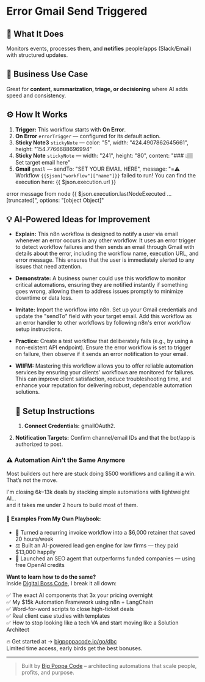 # Error Gmail Send Triggered
  ## 🚀 What It Does
  Monitors events, processes them, and **notifies** people/apps (Slack/Email) with structured updates.
  
  ## 💼 Business Use Case
  Great for **content, summarization, triage, or decisioning** where AI adds speed and consistency.
  
  ## ⚙️ How It Works
  1. **Trigger:** This workflow starts with **On Error**.
  2. **On Error** `errorTrigger` — configured for its default action.
3. **Sticky Note3** `stickyNote` — color: "5", width: "424.4907862645661", height: "154.7766688696994"
4. **Sticky Note** `stickyNote` — width: "241", height: "80", content: "### 👆🏽 Set target email here"
5. **Gmail** `gmail` — sendTo: "SET YOUR EMAIL HERE", message: "=⚠️ Workflow `{{$json["workflow"]["name"]}}` failed to run!
You can find the execution here: {{ $json.execution.url }}

error message from node {{ $json.execution.lastNodeExecuted …[truncated]", options: "[object Object]"
  
  ## 💡 AI-Powered Ideas for Improvement
  - **Explain:** This n8n workflow is designed to notify a user via email whenever an error occurs in any other workflow. It uses an error trigger to detect workflow failures and then sends an email through Gmail with details about the error, including the workflow name, execution URL, and error message. This ensures that the user is immediately alerted to any issues that need attention.

- **Demonstrate:** A business owner could use this workflow to monitor critical automations, ensuring they are notified instantly if something goes wrong, allowing them to address issues promptly to minimize downtime or data loss.

- **Imitate:** Import the workflow into n8n. Set up your Gmail credentials and update the "sendTo" field with your target email. Add this workflow as an error handler to other workflows by following n8n's error workflow setup instructions.

- **Practice:** Create a test workflow that deliberately fails (e.g., by using a non-existent API endpoint). Ensure the error workflow is set to trigger on failure, then observe if it sends an error notification to your email.

- **WIIFM:** Mastering this workflow allows you to offer reliable automation services by ensuring your clients' workflows are monitored for failures. This can improve client satisfaction, reduce troubleshooting time, and enhance your reputation for delivering robust, dependable automation solutions.
  
  ## 🔧 Setup Instructions
  1. **Connect Credentials:** gmailOAuth2.
2. **Notification Targets:** Confirm channel/email IDs and that the bot/app is authorized to post.
  
### ⚠️ Automation Ain’t the Same Anymore

Most builders out here are stuck doing $500 workflows and calling it a win.  
That’s not the move.  

I'm closing $6k–$13k deals by stacking simple automations with lightweight AI...  
and it takes me under 2 hours to build most of them.

#### 🧠 Examples From My Own Playbook:
- 🔁 Turned a recurring invoice workflow into a $6,000 retainer that saved 20 hours/week  
- ⚖️ Built an AI-powered lead gen engine for law firms — they paid $13,000 happily  
- 🚀 Launched an SEO agent that outperforms funded companies — using free OpenAI credits  

**Want to learn how to do the same?**  
Inside [Digital Boss Code](https://bigpoppacode.io/go/dbc), I break it all down:

✅ The exact AI components that 3x your pricing overnight  
✅ My $15k Automation Framework using n8n + LangChain  
✅ Word-for-word scripts to close high-ticket deals  
✅ Real client case studies with templates  
✅ How to stop looking like a tech VA and start moving like a Solution Architect  

🔥 Get started at → [bigpoppacode.io/go/dbc](https://bigpoppacode.io/go/dbc)  
Limited time access, early birds get the best bonuses.

---
> Built by [Big Poppa Code](https://bigpoppacode.io) – architecting automations that scale people, profits, and purpose.
  